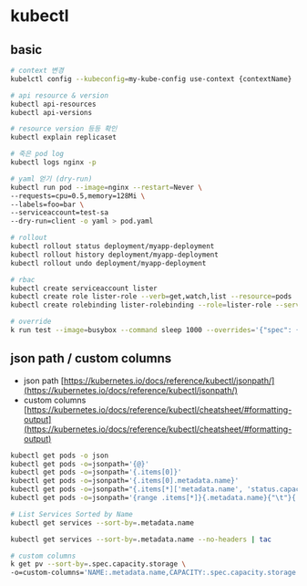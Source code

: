 # kubectl 
## basic
```bash
# context 변경
kubelctl config --kubeconfig=my-kube-config use-context {contextName}

# api resource & version
kubectl api-resources
kubectl api-versions

# resource version 등등 확인
kubectl explain replicaset 

# 죽은 pod log
kubectl logs nginx -p

# yaml 얻기 (dry-run)
kubectl run pod --image=nginx --restart=Never \ 
--requests=cpu=0.5,memory=128Mi \
--labels=foo=bar \
--serviceaccount=test-sa
--dry-run=client -o yaml > pod.yaml 

# rollout
kubectl rollout status deployment/myapp-deployment
kubectl rollout history deployment/myapp-deployment
kubectl rollout undo deployment/myapp-deployment

# rbac
kubectl create serviceaccount lister
kubectl create role lister-role --verb=get,watch,list --resource=pods
kubectl create rolebinding lister-rolebinding --role=lister-role --serviceaccount=default:lister

# override
k run test --image=busybox --command sleep 1000 --overrides='{"spec": {"nodeName": "node03"}}'
```

## json path / custom columns
- json path [https://kubernetes.io/docs/reference/kubectl/jsonpath/](https://kubernetes.io/docs/reference/kubectl/jsonpath/)
- custom columns [https://kubernetes.io/docs/reference/kubectl/cheatsheet/#formatting-output](https://kubernetes.io/docs/reference/kubectl/cheatsheet/#formatting-output)

```bash
kubectl get pods -o json
kubectl get pods -o=jsonpath='{@}'
kubectl get pods -o=jsonpath='{.items[0]}'
kubectl get pods -o=jsonpath='{.items[0].metadata.name}'
kubectl get pods -o=jsonpath="{.items[*]['metadata.name', 'status.capacity']}"
kubectl get pods -o=jsonpath='{range .items[*]}{.metadata.name}{"\t"}{.status.startTime}{"\n"}{end}'
```

```bash
# List Services Sorted by Name
kubectl get services --sort-by=.metadata.name

kubectl get services --sort-by=.metadata.name --no-headers | tac
```

```bash
# custom columns
k get pv --sort-by=.spec.capacity.storage \
-o=custom-columns='NAME:.metadata.name,CAPACITY:.spec.capacity.storage'
```
